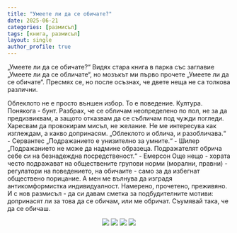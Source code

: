 ```yaml
---
title: "Умеете ли да се обичате?"
date: 2025-06-21
categories: [размисъл]
tags: [книга, размисъл]
layout: single
author_profile: true
---
```


<div class="poem">
„Умеете ли да се обичате?“
Видях стара книга в парка със заглавие „Умеете ли да се обличате“, но мозъкът ми първо прочете „Умеете ли да се обичате“. Пресмях се, но после осъзнах, че двете неща не са толкова различни.

Облеклото не е просто външен избор. То е поведение. Култура. Понякога - бунт. Разбрах, че се обличам неопределено по пол, не за да предизвиквам, а защото отказвам да се събличам под чужди погледи. Харесвам да провокирам мисъл, не желание. Не ме интересува как изглеждам, а какво допринасям.
„Облеклото и облича, и разобличава.“ - Сервантес
„Подражанието е унизително за умните.“ - Шилер
„Подражанието не може да надмине образеца. Подражателят обрича себе си на безнадеждна посредственост.“ - Емерсон
Още нещо - хората често подражават на обществените групови норми (морални, правни) - регулатори на поведението, на обичаите - само за да избегнат обществено порицание.
А мен ме вълнува да изградя антикомформистка индивидуалност.
Намерено, прочетено, преживяно.
<br/>
И с нов размисъл - да си давам сметка за подбудителните мотиви:
допринасят ли за това да се обичам, или ме обричат.
Съумявай така, че да се обичаш.

</div>

<p align="center">
  <img src="{{ site.baseurl }}/assets/images/soc_book0.jpg">
  <img src="{{ site.baseurl }}/assets/images/soc_book.jpg">
  <img src="{{ site.baseurl }}/assets/images/soc_book2.jpg">
  <img src="{{ site.baseurl }}/assets/images/soc_book3.jpg">
</p>